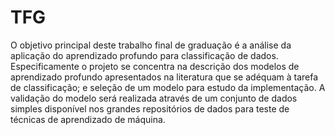 # TFG
O objetivo principal deste trabalho final de graduação é a análise da aplicação do aprendizado profundo para classificação de dados. Especificamente o projeto se concentra na descrição dos modelos de aprendizado profundo apresentados na literatura que se adéquam à tarefa de classificação; e seleção de um modelo para estudo da implementação. A validação do modelo será realizada através de um conjunto de dados simples disponível nos grandes repositórios de dados para teste de técnicas de aprendizado de máquina.  
